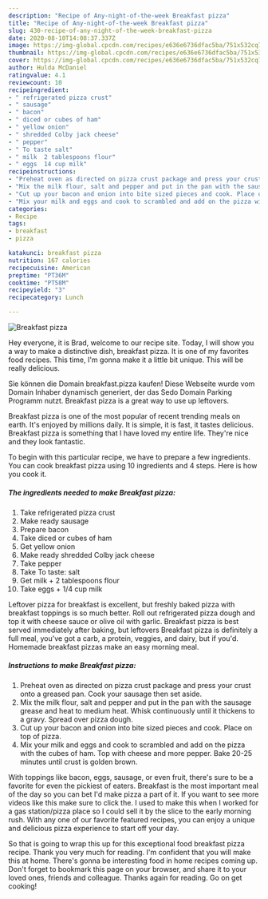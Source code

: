 ```yaml
---
description: "Recipe of Any-night-of-the-week Breakfast pizza"
title: "Recipe of Any-night-of-the-week Breakfast pizza"
slug: 430-recipe-of-any-night-of-the-week-breakfast-pizza
date: 2020-08-10T14:08:37.337Z
image: https://img-global.cpcdn.com/recipes/e636e6736dfac5ba/751x532cq70/breakfast-pizza-recipe-main-photo.jpg
thumbnail: https://img-global.cpcdn.com/recipes/e636e6736dfac5ba/751x532cq70/breakfast-pizza-recipe-main-photo.jpg
cover: https://img-global.cpcdn.com/recipes/e636e6736dfac5ba/751x532cq70/breakfast-pizza-recipe-main-photo.jpg
author: Hulda McDaniel
ratingvalue: 4.1
reviewcount: 10
recipeingredient:
- " refrigerated pizza crust"
- " sausage"
- " bacon"
- " diced or cubes of ham"
- " yellow onion"
- " shredded Colby jack cheese"
- " pepper"
- " To taste salt"
- " milk  2 tablespoons flour"
- " eggs  14 cup milk"
recipeinstructions:
- "Preheat oven as directed on pizza crust package and press your crust onto a greased pan. Cook your sausage then set aside."
- "Mix the milk flour, salt and pepper and put in the pan with the sausage grease and heat to medium heat. Whisk continuously until it thickens to a gravy. Spread over pizza dough."
- "Cut up your bacon and onion into bite sized pieces and cook. Place on top of pizza."
- "Mix your milk and eggs and cook to scrambled and add on the pizza with the cubes of ham. Top with cheese and more pepper. Bake 20-25 minutes until crust is golden brown."
categories:
- Recipe
tags:
- breakfast
- pizza

katakunci: breakfast pizza 
nutrition: 167 calories
recipecuisine: American
preptime: "PT36M"
cooktime: "PT58M"
recipeyield: "3"
recipecategory: Lunch

---
```



![Breakfast pizza](https://img-global.cpcdn.com/recipes/e636e6736dfac5ba/751x532cq70/breakfast-pizza-recipe-main-photo.jpg)

Hey everyone, it is Brad, welcome to our recipe site. Today, I will show you a way to make a distinctive dish, breakfast pizza. It is one of my favorites food recipes. This time, I'm gonna make it a little bit unique. This will be really delicious.

Sie können die Domain breakfast.pizza kaufen! Diese Webseite wurde vom Domain Inhaber dynamisch generiert, der das Sedo Domain Parking Programm nutzt. Breakfast pizza is a great way to use up leftovers.

Breakfast pizza is one of the most popular of recent trending meals on earth. It's enjoyed by millions daily. It is simple, it is fast, it tastes delicious. Breakfast pizza is something that I have loved my entire life. They're nice and they look fantastic.


To begin with this particular recipe, we have to prepare a few ingredients. You can cook breakfast pizza using 10 ingredients and 4 steps. Here is how you cook it.

<!--inarticleads1-->

##### The ingredients needed to make Breakfast pizza:

1. Take  refrigerated pizza crust
1. Make ready  sausage
1. Prepare  bacon
1. Take  diced or cubes of ham
1. Get  yellow onion
1. Make ready  shredded Colby jack cheese
1. Take  pepper
1. Take  To taste: salt
1. Get  milk + 2 tablespoons flour
1. Take  eggs + 1/4 cup milk


Leftover pizza for breakfast is excellent, but freshly baked pizza with breakfast toppings is so much better. Roll out refrigerated pizza dough and top it with cheese sauce or olive oil with garlic. Breakfast pizza is best served immediately after baking, but leftovers Breakfast pizza is definitely a full meal, you&#39;ve got a carb, a protein, veggies, and dairy, but if you&#39;d. Homemade breakfast pizzas make an easy morning meal. 

<!--inarticleads2-->

##### Instructions to make Breakfast pizza:

1. Preheat oven as directed on pizza crust package and press your crust onto a greased pan. Cook your sausage then set aside.
1. Mix the milk flour, salt and pepper and put in the pan with the sausage grease and heat to medium heat. Whisk continuously until it thickens to a gravy. Spread over pizza dough.
1. Cut up your bacon and onion into bite sized pieces and cook. Place on top of pizza.
1. Mix your milk and eggs and cook to scrambled and add on the pizza with the cubes of ham. Top with cheese and more pepper. Bake 20-25 minutes until crust is golden brown.


With toppings like bacon, eggs, sausage, or even fruit, there&#39;s sure to be a favorite for even the pickiest of eaters. Breakfast is the most important meal of the day so you can bet I&#39;d make pizza a part of it. If you want to see more videos like this make sure to click the. I used to make this when I worked for a gas station/pizza place so I could sell it by the slice to the early morning rush. With any one of our favorite featured recipes, you can enjoy a unique and delicious pizza experience to start off your day. 

So that is going to wrap this up for this exceptional food breakfast pizza recipe. Thank you very much for reading. I'm confident that you will make this at home. There's gonna be interesting food in home recipes coming up. Don't forget to bookmark this page on your browser, and share it to your loved ones, friends and colleague. Thanks again for reading. Go on get cooking!
